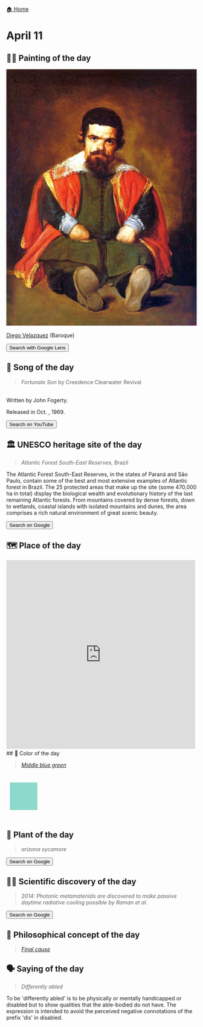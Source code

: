 
[🏠 Home](../../index.md)

# April 11

## 🧑‍🎨 Painting of the day

<img width="600" src="../img/Diego_Velazquez_2.jpg">

[Diego Velazquez](http://en.wikipedia.org/wiki/Diego_Velázquez) (Baroque)

<button class="btn btn-success"
onclick=" window.open('https://lens.google.com/uploadbyurl?url=https://iretes.github.io/one-a-day/data/img/Diego_Velazquez_2.jpg','_blank')">
Search with Google Lens
</button>

## 🎼 Song of the day

> *Fortunate Son*
by Creedence Clearwater Revival

<br />Written by John Fogerty.

Released in Oct. , 1969.

<button class="btn btn-success"
onclick=" window.open('http://www.youtube.com/search?q=Fortunate Son by Creedence Clearwater Revival','_blank')">
Search on YouTube
</button>

## 🏛️ UNESCO heritage site of the day

> *Atlantic Forest South-East Reserves*, Brazil

<p>The Atlantic Forest South-East Reserves, in the states of Paraná and São Paulo, contain some of the best and most extensive examples of Atlantic forest in Brazil. The 25 protected areas that make up the site (some 470,000 ha in total) display the biological wealth and evolutionary history of the last remaining Atlantic forests. From mountains covered by dense forests, down to wetlands, coastal islands with isolated mountains and dunes, the area comprises a rich natural environment of great scenic beauty.</p>

<button class="btn btn-success"
onclick=" window.open('http://www.google.com/search?q=Atlantic Forest South-East Reserves','_blank')">
Search on Google
</button>

## 🗺️ Place of the day

<iframe
src="https://www.mapcrunch.com"
name="mapcrunch"
width="500"
height="500"
allowTransparency="true"
scrolling="no"
frameborder="0"
>
</iframe>
## 🎨 Color of the day

> *[Middle blue green](https://en.wikipedia.org/wiki/History_of_Crayola_crayons#Munsell_Crayola,_1926–1944)*

<div style="color:#8DD9CC; font-size: 100px;">&#9632;</div>

## 🌿 Plant of the day

> *arizona sycamore*

<button class="btn btn-success"
onclick=" window.open('http://www.google.com/search?q=arizona sycamore','_blank')">
Search on Google
</button>

## 🧑‍🔬 Scientific discovery of the day

> *2014: Photonic metamaterials are discovered to make passive daytime radiative cooling possible by Raman et al.*

<button class="btn btn-success"
onclick=" window.open('http://www.google.com/search?q=2014: Photonic metamaterials are discovered to make passive daytime radiative cooling possible by Raman et al.','_blank')">
Search on Google
</button>

## 💭 Philosophical concept of the day

> *[Final cause](https://en.wikipedia.org/wiki/Final_cause)*

## 🗣️ Saying of the day

> *Differently abled*

To be 'differently abled' is to be physically or mentally handicapped or disabled but to show qualities that the able-bodied do not have. The expression is intended to avoid the perceived negative connotations of the prefix 'dis' in disabled.
